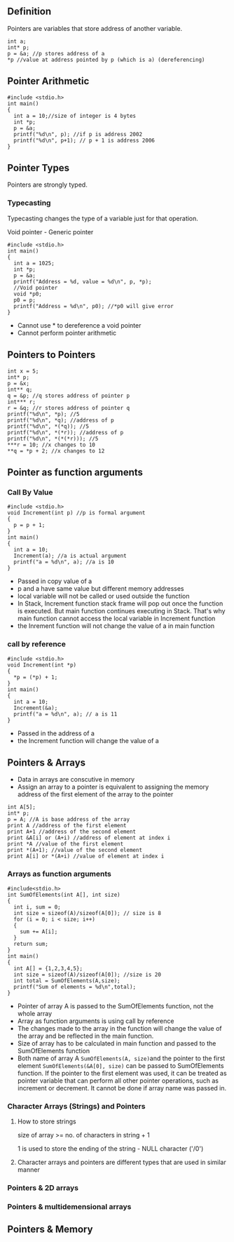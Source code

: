 ## Definition

Pointers are variables that store address of another variable.

```
int a;
int* p;
p = &a; //p stores address of a
*p //value at address pointed by p (which is a) (dereferencing)
```

## Pointer Arithmetic

```
#include <stdio.h>
int main()
{
  int a = 10;//size of integer is 4 bytes
  int *p;
  p = &a;
  printf("%d\n", p); //if p is address 2002
  printf("%d\n", p+1); // p + 1 is address 2006
}
```

## Pointer Types

Pointers are strongly typed.

### Typecasting

Typecasting changes the type of a variable just for that operation.

Void pointer - Generic pointer

```
#include <stdio.h>
int main()
{
  int a = 1025;
  int *p;
  p = &a;
  printf("Address = %d, value = %d\n", p, *p);
  //Void pointer
  void *p0;
  p0 = p;
  printf("Address = %d\n", p0); //*p0 will give error
}
```

- Cannot use \* to dereference a void pointer
- Cannot perform pointer arithmetic

## Pointers to Pointers

```
int x = 5;
int* p;
p = &x;
int** q;
q = &p; //q stores address of pointer p
int*** r;
r = &q; //r stores address of pointer q
printf("%d\n", *p); //5
printf("%d\n", *q); //address of p
printf("%d\n", *(*q)); //5
printf("%d\n", *(*r)); //address of p
printf("%d\n", *(*(*r))); //5
***r = 10; //x changes to 10
**q = *p + 2; //x changes to 12
```

## Pointer as function arguments

### Call By Value

```
#include <stdio.h>
void Increment(int p) //p is formal argument
{
  p = p + 1;
}
int main()
{
  int a = 10;
  Increment(a); //a is actual argument
  printf("a = %d\n", a); //a is 10
}
```

- Passed in copy value of a
- p and a have same value but different memory addresses
- local variable will not be called or used outside the function
- In Stack, Increment function stack frame will pop out once the function is executed. But main function continues executing in Stack. That's why main function cannot access the local variable in Increment function
- the Inrement function will not change the value of a in main function

### call by reference

```
#include <stdio.h>
void Increment(int *p)
{
  *p = (*p) + 1;
}
int main()
{
  int a = 10;
  Increment(&a);
  printf("a = %d\n", a); // a is 11
}
```

- Passed in the address of a
- the Increment function will change the value of a

## Pointers & Arrays

- Data in arrays are conscutive in memory
- Assign an array to a pointer is equivalent to assigning the memory address of the first element of the array to the pointer

```
int A[5];
int* p;
p = A; //A is base address of the array
print A //address of the first element
print A+1 //address of the second element
print &A[i] or (A+i) //address of element at index i
print *A //value of the first element
print *(A+1); //value of the second element
print A[i] or *(A+i) //value of element at index i
```

### Arrays as function arguments

```
#include<stdio.h>
int SumOfElements(int A[], int size)
{
  int i, sum = 0;
  int size = sizeof(A)/sizeof(A[0]); // size is 8
  for (i = 0; i < size; i++)
  {
    sum += A[i];
  }
  return sum;
}
int main()
{
  int A[] = {1,2,3,4,5};
  int size = sizeof(A)/sizeof(A[0]); //size is 20
  int total = SumOfElements(A,size);
  printf("Sum of elements = %d\n",total);
}
```

- Pointer of array A is passed to the SumOfElements function, not the whole array
- Array as function arguments is using call by reference
- The changes made to the array in the function will change the value of the array and be reflected in the main function.
- Size of array has to be calculated in main function and passed to the SumOfElements function
- Both name of array A `SumOfElements(A, size)`and the pointer to the first element `SumOfElements(&A[0], size)` can be passed to SumOfElements function. If the pointer to the first element was used, it can be treated as pointer variable that can perform all other pointer operations, such as increment or decrement. It cannot be done if array name was passed in.

### Character Arrays (Strings) and Pointers

1. How to store strings

   size of array >= no. of characters in string + 1

   1 is used to store the ending of the string - NULL character ('/0')

2. Character arrays and pointers are different types that are used in similar manner

### Pointers & 2D arrays

### Pointers & multidemensional arrays

## Pointers & Memory
